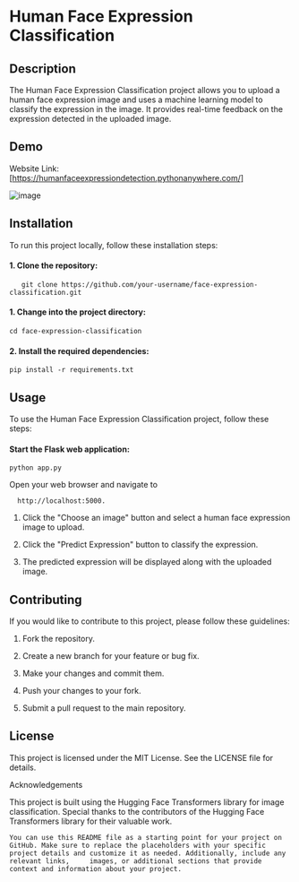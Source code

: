 # Human Face Expression Classification

## Description

The Human Face Expression Classification project allows you to upload a human face expression image and uses a machine learning model to classify the expression in the image. It provides real-time feedback on the expression detected in the uploaded image.

## Demo

Website Link: [https://humanfaceexpressiondetection.pythonanywhere.com/]

![image](https://github.com/rkgupta7463/Face-Expression-Classification-Application/assets/96177171/ea1f6408-842d-4449-82ab-6e5eeacf5d04)



## Installation

To run this project locally, follow these installation steps:

#### 1. Clone the repository:

       git clone https://github.com/your-username/face-expression-classification.git
#### 1. Change into the project directory:

    cd face-expression-classification

#### 2. Install the required dependencies:

    pip install -r requirements.txt


## Usage

To use the Human Face Expression Classification project, follow these steps:


#### Start the Flask web application:

    python app.py

Open your web browser and navigate to
      
      http://localhost:5000.

1. Click the "Choose an image" button and select a human face expression image to upload.

2. Click the "Predict Expression" button to classify the expression.

3. The predicted expression will be displayed along with the uploaded image.


## Contributing

If you would like to contribute to this project, please follow these guidelines:

  1. Fork the repository.

  2. Create a new branch for your feature or bug fix.

  3. Make your changes and commit them.

  4. Push your changes to your fork.

  5. Submit a pull request to the main repository.

## License

This project is licensed under the MIT License. See the LICENSE file for details.

Acknowledgements

  This project is built using the Hugging Face Transformers library for image classification.
  Special thanks to the contributors of the Hugging Face Transformers library for their valuable work.

    You can use this README file as a starting point for your project on GitHub. Make sure to replace the placeholders with your specific project details and customize it as needed. Additionally, include any relevant links,     images, or additional sections that provide context and information about your project.
